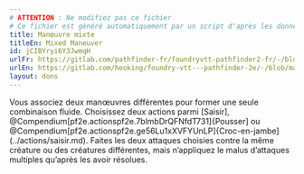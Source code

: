 ```yaml
---
# ATTENTION : Ne modifiez pas ce fichier
# Ce fichier est généré automatiquement par un script d'après les données du module Foundry VTT officiel et de sa traduction
title: Manœuvre mixte
titleEn: Mixed Maneuver
id: jCIBYryi6Y3JwmqH
urlFr: https://gitlab.com/pathfinder-fr/foundryvtt-pathfinder2-fr/-/blob/master/data/feats/jCIBYryi6Y3JwmqH.htm
urlEn: https://gitlab.com/hooking/foundry-vtt---pathfinder-2e/-/blob/master/packs/data/feats.db/mixed-maneuver.json
layout: dons
---
```

Vous associez deux manœuvres différentes pour former une seule combinaison fluide. Choisissez deux actions parmi [Saisir], @Compendium[pf2e.actionspf2e.7blmbDrQFNfdT731]{Pousser] ou @Compendium[pf2e.actionspf2e.ge56Lu1xXVFYUnLP]{Croc-en-jambe](../actions/saisir.md). Faites les deux attaques choisies contre la même créature ou des créatures différentes, mais n’appliquez le malus d’attaques multiples qu’après les avoir résolues.
